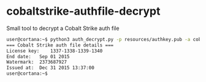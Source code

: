 # cobaltstrike-authfile-decrypt
Small tool to decrypt a Cobalt Strike auth file

```bash
user@cortana:~$ python3 auth_decrypt.py -p resources/authkey.pub -a cobaltstrike.auth
=== Cobalt Strike auth file details ===
License key:	1337-1338-1339-1340
End date:	Sep 01 2015
Watermark:	2373687927
Issued at:	Dec 31 2015 13:37:00
user@cortana:~$ 
```
